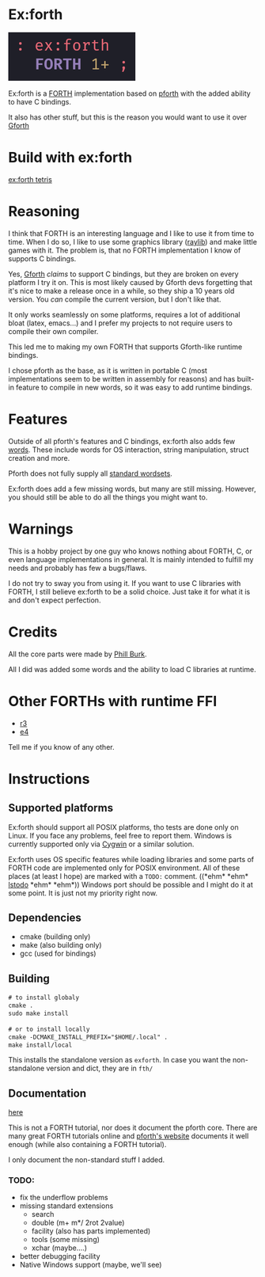 # Ex:forth

![](logo.png)

Ex:forth is a
[FORTH](https://forth-standard.org/)
implementation based on
[pforth](https://github.com/philburk/pforth)
with the added ability to have C bindings.

It also has other stuff, but this is the reason you would want to use it over
[Gforth](https://gforth.org/)

# Build with ex:forth

[ex:forth tetris](https://github.com/De-Alchmst/ex-forth-tetris)

# Reasoning

I think that FORTH is an interesting language and I like to use it from time
to time.
When I do so, I like to use some graphics library
([raylib](https://www.raylib.com/))
and make little games with it.
The problem is, that no FORTH implementation I know of supports C bindings.

Yes,
[Gforth](https://gforth.org/)
_claims_ to support C bindings, but they are broken on every
platform I try it on.
This is most likely caused by Gforth devs forgetting that it's nice to make a
release once in a while, so they ship a 10 years old version.
You _can_ compile the current version, but I don't like that.

It only works seamlessly on some platforms, requires a lot of additional bloat
(latex, emacs...) and I prefer my projects to not require users to compile their
own compiler.

This led me to making my own FORTH that supports Gforth-like runtime bindings.

I chose pforth as the base, as it is written in portable C
(most implementations seem to be written in assembly for reasons)
and has built-in feature to compile in new words, so it was easy to add
runtime bindings.

# Features

Outside of all pforth's features and C bindings, ex:forth also adds few
[words](doc/words.md).
These include words for OS interaction, string manipulation, struct creation
and more.

Pforth does not fully supply all
[standard wordsets](https://forth-standard.org/standard/words).

Ex:forth does add a few missing words, but many are still missing.
However, you should still be able to do all the things you might want to.

# Warnings

This is a hobby project by one guy who knows nothing about FORTH, C, or even
language implementations in general.
It is mainly intended to fulfill my needs and probably has few a bugs/flaws.

I do not try to sway you from using it.
If you want to use C libraries with FORTH, I still believe ex:forth to be a
solid choice.
Just take it for what it is and don't expect perfection.

# Credits

All the core parts were made by
[Phill Burk](https://github.com/philburk).

All I did was added some words and the ability to load C libraries at runtime.

# Other FORTHs with runtime FFI

* [r3](https://github.com/phreda4/r3)
* [e4](https://github.com/shwnchpl/e4)

Tell me if you know of any other.

# Instructions

## Supported platforms

Ex:forth should support all POSIX platforms, tho tests are done only on Linux.
If you face any problems, feel free to report them.
Windows is currently supported only via [Cygwin](https://cygwin.com/) or a
similar solution.

Ex:forth uses OS specific features while loading libraries and some parts of
FORTH code are implemented only for POSIX environment.
All of these places (at least I hope) are marked with a `TODO:` comment.
((\*ehm\* \*ehm\*
[lstodo](https://github.com/De-Alchmst/lstodo.git)
\*ehm\* \*ehm\*))
Windows port should be possible and I might do it at some point.
It is just not my priority right now.

## Dependencies

- cmake (building only)
- make (also building only)
- gcc (used for bindings)

## Building

```
# to install globaly
cmake .
sudo make install

# or to install locally
cmake -DCMAKE_INSTALL_PREFIX="$HOME/.local" .
make install/local
```

This installs the standalone version as `exforth`.
In case you want the non-standalone version and dict, they are in `fth/`

## Documentation

[here](doc/index.md)

This is not a FORTH tutorial, nor does it document the pforth core.
There are many great FORTH tutorials online and
[pforth's website](https://www.softsynth.com/pforth/)
documents it well enough (while also containing a FORTH tutorial).

I only document the non-standard stuff I added.

### TODO:

- fix the underflow problems
- missing standard extensions
    - search
    - double (m+ m*/ 2rot 2value)
    - facility (also has parts implemented)
    - tools (some missing)
    - xchar (maybe....)
- better debugging facility
- Native Windows support (maybe, we'll see)
